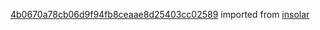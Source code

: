 [4b0670a78cb06d9f94fb8ceaae8d25403cc02589](https://github.com/insolar/insolar/commit/4b0670a78cb06d9f94fb8ceaae8d25403cc02589) imported from [insolar](https://github.com/insolar/insolar)
